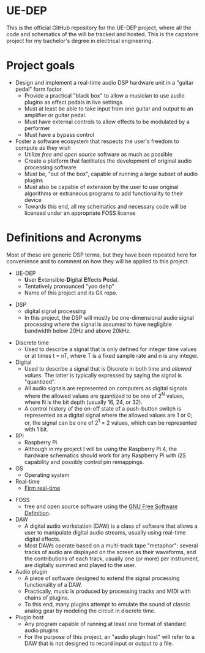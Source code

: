 # UE-DEP
This is the official GitHub repository for the UE-DEP project, where all the code and schematics of the will be tracked and hosted.
This is the capstone project for my bachelor's degree in electrical engineering. 

# Project goals
- Design and implement a real-time audio DSP hardware unit in a "guitar pedal" form factor
  - Provide a practical "black box" to allow a musician to use audio plugins as effect pedals in live settings 
  - Must at least be able to take input from one guitar and output to an amplifier or guitar pedal. 
  - Must have external controls to allow effects to be modulated by a performer
  - Must have a bypass control
- Foster a software ecosystem that respects the user's freedom to compute as they wish
  - Utilize *free* and *open source* software as much as possible
  - Create a platform that facilitates the development of original audio processing software 
  - Must be, "out of the box", capable of running a large subset of audio plugins
  - Must also be capable of extension by the user to use original algorithms or extraneous programs to add functionality to their device 
  - Towards this end, all my schematics and necessary code will be licensed under an appropriate FOSS license 

# Definitions and Acronyms
Most of these are generic DSP terms, but they have been repeated here for convenience and to comment on how they will be applied to this project.
- UE-DEP 
  - **U**ser **E**xtensible-**D**igital **E**ffects **P**edal.
  - Tentatively pronounced "yoo dehp"
  - Name of this project and its Git repo.
<!-- Grammatically, it should be User**-**Extensible Digital Effects Pedal, or U-EDEP, but then we would lose the pronunciation suggested by the UE-DEP acronym. -->
- DSP
  - digital signal processing
  - In this project, the DSP will mostly be one-dimensional audio signal processing where the signal is assumed to have negligible bandwidth below 20Hz and above 20kHz.
<!-- For now, I am assuming that the main input type is electric guitar or *any signal derived from it.* 
For example, a guitar playing its lowest note followed by a heavy distortion pedal may very well have non-negligible signal energy around 8kHz, far higher than the fundamental.
Such a use case is very practical and likely. For example, a user might choose to replace a speaker cabinet for an
impulse response plugin for recording, because it's so much easier to set up compared to micing up a cabinet. -->
- Discrete time
  - Used to describe a signal that is only defined for integer time values or at times t = nT, where T is a fixed sample rate and n is any integer.
- Digital
  - Used to describe a signal that is Discrete in both time and *allowed values.* The latter is typically expressed by saying the signal is "quantized".
  - All audio signals are represented on computers as digital signals where the allowed values are quantized to be one of 2<sup>N</sup> values, where N is the bit depth (usually 16, 24, or 32).
  - A control history of the on-off state of a push-button switch is represented as a digital signal where the allowed values are 1 or 0; or, the signal can be one of 2<sup>1</sup> = 2 values, which can be represented with 1 bit. 
- RPi
  - Raspberry Pi
  - Although in my project I will be using the Raspberry Pi 4, the hardware schematics should work for any Raspberry Pi with i2S capability and possibly control pin remappings. 
- OS
  - Operating system 
- Real-time
  - [Firm real-time](https://en.wikipedia.org/wiki/Real-time_computing#Criteria_for_real-time_computing)
<!-- I think a general Linux (like RPi OS) isn't capable of hard real time. One needs a RTOS like a RT-patched Linux or FreeRTOS. The former will be looked into. -->
- FOSS 
  - free and open source software using the [GNU Free Software Definition](https://www.gnu.org/philosophy/free-sw.html.en#fs-definition).
- DAW
  - A digital audio workstation (DAW) is a class of software that allows a user to manipulate digital audio streams, usually using real-time digital effects. 
  - Most DAWs operate based on a multi-track tape "metaphor": several tracks of audio are displayed on the screen as their waveforms, and the contributions of each track, usually one (or more) per instrument, are digitally summed and played to the user.
- Audio plugin
  - A piece of software designed to extend the signal processing functionality of a DAW.
  - Practically, music is produced by processing tracks and MIDI with chains of plugins.
  - To this end, many plugins attempt to emulate the sound of classic analog gear by modeling the circuit in discrete time. 
- Plugin host
  - Any program capable of running at least one format of standard audio plugins
  - For the purpose of this project, an "audio plugin host" will refer to a DAW that is not designed to record input or output to a file. 
